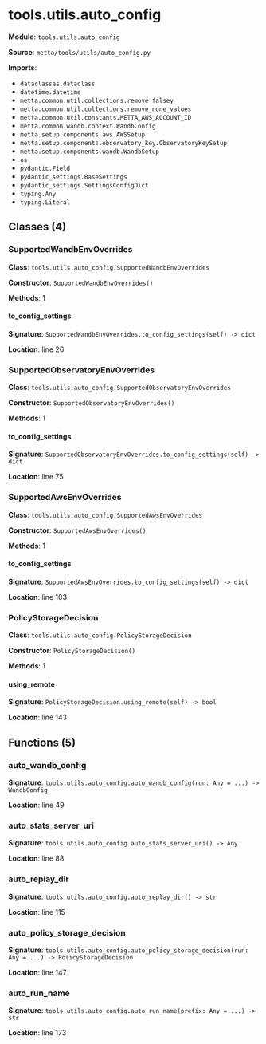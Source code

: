 # tools.utils.auto_config

**Module**: `tools.utils.auto_config`

**Source**: `metta/tools/utils/auto_config.py`

**Imports**:
- `dataclasses.dataclass`
- `datetime.datetime`
- `metta.common.util.collections.remove_falsey`
- `metta.common.util.collections.remove_none_values`
- `metta.common.util.constants.METTA_AWS_ACCOUNT_ID`
- `metta.common.wandb.context.WandbConfig`
- `metta.setup.components.aws.AWSSetup`
- `metta.setup.components.observatory_key.ObservatoryKeySetup`
- `metta.setup.components.wandb.WandbSetup`
- `os`
- `pydantic.Field`
- `pydantic_settings.BaseSettings`
- `pydantic_settings.SettingsConfigDict`
- `typing.Any`
- `typing.Literal`

## Classes (4)

### SupportedWandbEnvOverrides

**Class**: `tools.utils.auto_config.SupportedWandbEnvOverrides`

**Constructor**: `SupportedWandbEnvOverrides()`

**Methods**: 1

#### to_config_settings

**Signature**: `SupportedWandbEnvOverrides.to_config_settings(self) -> dict`

**Location**: line 26


### SupportedObservatoryEnvOverrides

**Class**: `tools.utils.auto_config.SupportedObservatoryEnvOverrides`

**Constructor**: `SupportedObservatoryEnvOverrides()`

**Methods**: 1

#### to_config_settings

**Signature**: `SupportedObservatoryEnvOverrides.to_config_settings(self) -> dict`

**Location**: line 75


### SupportedAwsEnvOverrides

**Class**: `tools.utils.auto_config.SupportedAwsEnvOverrides`

**Constructor**: `SupportedAwsEnvOverrides()`

**Methods**: 1

#### to_config_settings

**Signature**: `SupportedAwsEnvOverrides.to_config_settings(self) -> dict`

**Location**: line 103


### PolicyStorageDecision

**Class**: `tools.utils.auto_config.PolicyStorageDecision`

**Constructor**: `PolicyStorageDecision()`

**Methods**: 1

#### using_remote

**Signature**: `PolicyStorageDecision.using_remote(self) -> bool`

**Location**: line 143


## Functions (5)

### auto_wandb_config

**Signature**: `tools.utils.auto_config.auto_wandb_config(run: Any = ...) -> WandbConfig`

**Location**: line 49

### auto_stats_server_uri

**Signature**: `tools.utils.auto_config.auto_stats_server_uri() -> Any`

**Location**: line 88

### auto_replay_dir

**Signature**: `tools.utils.auto_config.auto_replay_dir() -> str`

**Location**: line 115

### auto_policy_storage_decision

**Signature**: `tools.utils.auto_config.auto_policy_storage_decision(run: Any = ...) -> PolicyStorageDecision`

**Location**: line 147

### auto_run_name

**Signature**: `tools.utils.auto_config.auto_run_name(prefix: Any = ...) -> str`

**Location**: line 173

